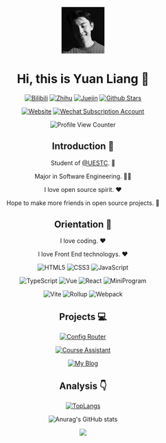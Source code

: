 <div align=center>

<img alt="Yuan Liang" src="./anyway.jpg" width=100 />

# Hi, this is Yuan Liang :wave:

<p>

[![Bilibili](https://img.shields.io/badge/dynamic/json?labelColor=FE7398&logo=bilibili&logoColor=white&label=bilibili%20fans&color=00aeec&query=%24.data.totalSubs&url=https%3A%2F%2Fapi.spencerwoo.com%2Fsubstats%2F%3Fsource%3Dbilibili%26queryKey%3D439734028)](https://space.bilibili.com/287285230)
[![Zhihu](https://img.shields.io/badge/dynamic/json?color=142026&labelColor=0066ff&logo=zhihu&logoColor=white&label=zhihu%20fans&query=%24.data.totalSubs&url=https%3A%2F%2Fapi.spencerwoo.com%2Fsubstats%2F%3Fsource%3Dzhihu%26queryKey%3Dsyy11cn)](https://www.zhihu.com/people/anywayuan)
[![Juejin](https://img.shields.io/badge/juejin-%E6%A2%81%E4%BA%88%E5%AE%89-1e80ff?logo=bytedance)](https://juejin.cn/user/817692384440520)
[![Github Stars](https://img.shields.io/github/stars/syy11cn?color=faf408&label=github%20stars&logo=github)](https://github.com/anywayuan)

</p>

<p>

[![Website](https://img.shields.io/badge/personal%20website-yuanki.cn-b860ff?logo=html5&logoColor=white&labelColor=red)](https://yuanki.cn)
[![Wechat Subscription Account](https://img.shields.io/badge/subscription%20account-%E6%A2%81%E4%BA%88%E5%AE%89-1e80ff?logo=wechat)](https://mp.weixin.qq.com/mp/profile_ext?action=home&__biz=MzI5MjA3NjI1Mg==#wechat_redirect)

</p>

![Profile View Counter](https://camo.githubusercontent.com/a0ce5896a795e2bc6ceb500a50fa73b5f5182cf27d5bdef7e3c1ca70f41b75cf/68747470733a2f2f6b6f6d617265762e636f6d2f67687076632f3f757365726e616d653d7379793131636e)

## Introduction :raised_hands:

Student of [@UESTC](https://github.com/uestcer). :school:

Major in Software Engineering. :man_technologist:

I love open source spirit. :heart:

Hope to make more friends in open source projects. :eyes:

## Orientation :dart:

I love coding. :heart:

I love Front End technologys. :heart:

<p>

![HTML5](https://img.shields.io/badge/-HTML5-red?logo=html5&logoColor=white)
![CSS3](https://img.shields.io/badge/-CSS3-blue?logo=css3&logoColor=white)
![JavaScript](https://img.shields.io/badge/-JavaScript-yellow?logo=javascript&logoColor=white)

</p>

<p>

![TypeScript](https://img.shields.io/badge/-TypeScript-blue?logo=typescript&logoColor=white)
![Vue](https://img.shields.io/badge/-Vue-34495e?logo=vue.js)
![React](https://img.shields.io/badge/-React-282c34?logo=react)
![MiniProgram](https://img.shields.io/badge/-MiniProgram-07c160?logo=wechat&logoColor=white)

</p>

<p>

![Vite](https://img.shields.io/badge/-Vite-646cff?logo=vite&logoColor=white)
![Rollup](https://img.shields.io/badge/-Rollup-ef3335?logo=rollup.js&logoColor=white)
![Webpack](https://img.shields.io/badge/-Webpack-1a6bac?logo=webpack)

</p>

## Projects :computer:

[![Config Router](https://github-readme-stats.vercel.app/api/pin/?username=anywayuan&repo=vite-project)](https://github.com/anywayuan/vite-project)

[![Course Assistant](https://github-readme-stats.vercel.app/api/pin/?username=anywayuan&repo=koa_server)](https://github.com/anywayuan/koa_server)

[![My Blog](https://github-readme-stats.vercel.app/api/pin/?username=anywayuan&repo=express_server)](https://github.com/anywayuan/express_server)

## Analysis :point_down:

[![TopLangs](https://github-readme-stats.vercel.app/api/top-langs/?username=anuraghazra&layout=compact)](https://github.com/anuraghazra/github-readme-stats)

![Anurag's GitHub stats](https://github-readme-stats.vercel.app/api?username=anywayuan&show_icons=true&bg_color=30,e96443,904e95&title_color=fff&text_color=fff)

![](https://github-profile-trophy.vercel.app/?username=anywayuan&theme=flat&column=7&margin-w=10)

</div>